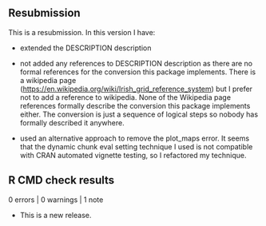 ## Resubmission
This is a resubmission. In this version I have:

* extended the DESCRIPTION description

* not added any references to DESCRIPTION description as there are no formal references for the conversion this package implements. There is a wikipedia page (https://en.wikipedia.org/wiki/Irish_grid_reference_system) but I prefer not to add a reference to wikipedia. None of the Wikipedia page references formally describe the conversion this package implements either. The conversion is just a sequence of logical steps so nobody has formally described it anywhere.

* used an alternative approach to remove the plot_maps error. It seems that the dynamic chunk eval setting technique I used is not compatible with CRAN automated vignette testing, so I refactored my technique.

## R CMD check results

0 errors | 0 warnings | 1 note

* This is a new release.
